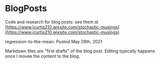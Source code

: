 # BlogPosts
Code and research for blog posts: see them at [https://www.jcurtis210.wixsite.com/stochastic-musings](https://www.jcurtis210.wixsite.com/stochastic-musings)

regression-to-the-mean: Posted May 29th, 2021

Markdown files are "first drafts" of the blog post. Editing typically happens once I movee the content to the blog. 
